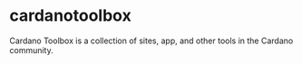 # cardanotoolbox
Cardano Toolbox is a collection of sites, app, and other tools in the Cardano community.
